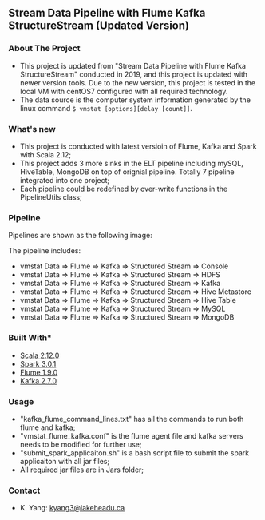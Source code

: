## Stream Data Pipeline with Flume Kafka StructureStream (Updated Version)

### About The Project
* This project is updated from "Stream Data Pipeline with Flume Kafka StructureStream" conducted in 2019, and this project 
is updated with newer version tools. Due to the new version, this project is tested in the local VM with centOS7 configured 
with all required technology.
* The data source is the computer system information generated by the linux command ```$ vmstat [options][delay [count]]```. 

### What's new
* This project is conducted with latest versioin of Flume, Kafka and Spark with Scala 2.12;
* This project adds 3 more sinks in the ELT pipeline including mySQL, HiveTable, MongoDB on top
of orignial pipeline. Totally 7 pipeline integrated into one project;
* Each pipeline could be redefined by over-write functions in the PipelineUtils class;

### Pipeline
Pipelines are shown as the following image: 

The pipeline includes: 
* vmstat Data => Flume => Kafka => Structured Stream => Console
* vmstat Data => Flume => Kafka => Structured Stream => HDFS
* vmstat Data => Flume => Kafka => Structured Stream => Kafka
* vmstat Data => Flume => Kafka => Structured Stream => Hive Metastore
* vmstat Data => Flume => Kafka => Structured Stream => Hive Table
* vmstat Data => Flume => Kafka => Structured Stream => MySQL
* vmstat Data => Flume => Kafka => Structured Stream => MongoDB


### Built With*
* [Scala 2.12.0](https://www.scala-lang.org/download/2.12.10.html)
* [Spark 3.0.1](https://spark.apache.org/docs/2.1.1/)
* [Flume 1.9.0](https://flume.apache.org/releases/1.5.2.html)
* [Kafka 2.7.0](https://kafka.apache.org/0102/documentation.html)

### Usage 
* "kafka_flume_command_lines.txt" has all the commands to run both flume and kafka;
* "vmstat_flume_kafka.conf" is the flume agent file and kafka servers needs to be modified for further use;
* "submit_spark_applicaiton.sh" is a bash script file to submit the spark applicaiton with all jar files;
* All required jar files are in Jars folder; 

### Contact
* K. Yang: kyang3@lakeheadu.ca